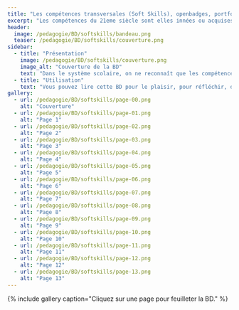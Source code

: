 ```yaml
---
title: "Les compétences transversales (Soft Skills), openbadges, portfolio, ..."
excerpt: "Les compétences du 21eme siècle sont elles innées ou acquises ? "
header:
  image: /pedagogie/BD/softskills/bandeau.png
  teaser: /pedagogie/BD/softskills/couverture.png
sidebar:
  - title: "Présentation"
    image: /pedagogie/BD/softskills/couverture.png
    image_alt: "Couverture de la BD"
    text: "Dans le système scolaire, on ne reconnaît que les compétences disciplinaires qu'on identifie, qu'on travaille, qu'on évalue et qu'on certifie. Pourquoi les compétences transversales, relationnelles et comportementales (qu'on appelle parfois soft-skills) ne sont pas  considérées comme les autres compétences ? Pourtant, à niveau de diplôme égal, ce sont elles qui feront toute la différence ? Quels soft-skills identifier ? Comment les développer ? Comment les évaluer ? Comment les reconnaître et les certifier ?"
  - title: "Utilisation"
    text: "Vous pouvez lire cette BD pour le plaisir, pour réfléchir, dans des ateliers de formation, pour sensibiliser, ..."
gallery:
  - url: /pedagogie/BD/softskills/page-00.png
    alt: "Couverture"
  - url: /pedagogie/BD/softskills/page-01.png
    alt: "Page 1"
  - url: /pedagogie/BD/softskills/page-02.png
    alt: "Page 2"
  - url: /pedagogie/BD/softskills/page-03.png
    alt: "Page 3"
  - url: /pedagogie/BD/softskills/page-04.png
    alt: "Page 4"
  - url: /pedagogie/BD/softskills/page-05.png
    alt: "Page 5"
  - url: /pedagogie/BD/softskills/page-06.png
    alt: "Page 6"
  - url: /pedagogie/BD/softskills/page-07.png
    alt: "Page 7"
  - url: /pedagogie/BD/softskills/page-08.png
    alt: "Page 8"
  - url: /pedagogie/BD/softskills/page-09.png
    alt: "Page 9"
  - url: /pedagogie/BD/softskills/page-10.png
    alt: "Page 10"
  - url: /pedagogie/BD/softskills/page-11.png
    alt: "Page 11"
  - url: /pedagogie/BD/softskills/page-12.png
    alt: "Page 12"
  - url: /pedagogie/BD/softskills/page-13.png
    alt: "Page 13"
---
```


{% include gallery caption="Cliquez sur une page pour feuilleter la BD." %}


